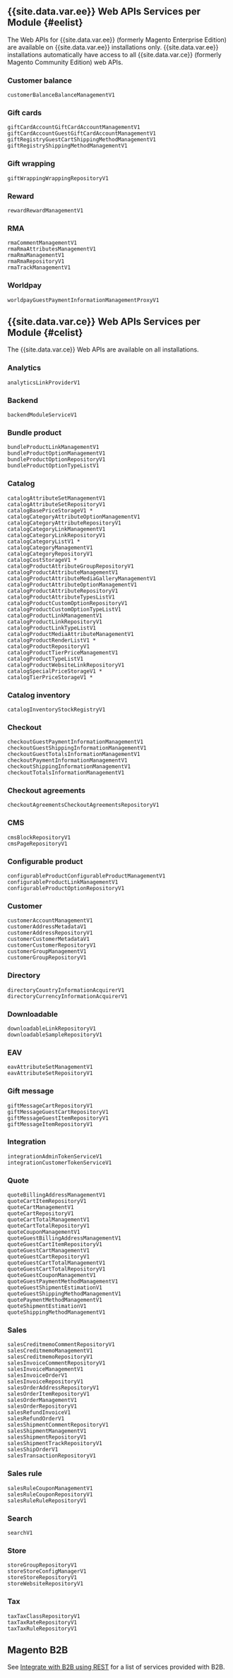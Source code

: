 <div markdown="1">

## {{site.data.var.ee}} Web APIs Services per Module {#eelist}

The Web APIs for {{site.data.var.ee}} (formerly Magento Enterprise Edition) are available on {{site.data.var.ee}} installations only. {{site.data.var.ee}} installations automatically have access to all {{site.data.var.ce}} (formerly Magento Community Edition) web APIs.

### Customer balance
    customerBalanceBalanceManagementV1

### Gift cards
    giftCardAccountGiftCardAccountManagementV1
    giftCardAccountGuestGiftCardAccountManagementV1
    giftRegistryGuestCartShippingMethodManagementV1
    giftRegistryShippingMethodManagementV1

### Gift wrapping
    giftWrappingWrappingRepositoryV1

### Reward
    rewardRewardManagementV1

### RMA
    rmaCommentManagementV1
    rmaRmaAttributesManagementV1
    rmaRmaManagementV1
    rmaRmaRepositoryV1
    rmaTrackManagementV1

### Worldpay
    worldpayGuestPaymentInformationManagementProxyV1


## {{site.data.var.ce}} Web APIs Services per Module {#celist}

  The {{site.data.var.ce}} Web APIs are available on all installations.
  
### Analytics
    analyticsLinkProviderV1

### Backend
    backendModuleServiceV1

### Bundle product
    bundleProductLinkManagementV1
    bundleProductOptionManagementV1
    bundleProductOptionRepositoryV1
    bundleProductOptionTypeListV1

### Catalog
    catalogAttributeSetManagementV1
    catalogAttributeSetRepositoryV1
    catalogBasePriceStorageV1 *
    catalogCategoryAttributeOptionManagementV1
    catalogCategoryAttributeRepositoryV1
    catalogCategoryLinkManagementV1
    catalogCategoryLinkRepositoryV1
    catalogCategoryListV1 *
    catalogCategoryManagementV1
    catalogCategoryRepositoryV1
    catalogCostStorageV1 *
    catalogProductAttributeGroupRepositoryV1
    catalogProductAttributeManagementV1
    catalogProductAttributeMediaGalleryManagementV1
    catalogProductAttributeOptionManagementV1
    catalogProductAttributeRepositoryV1
    catalogProductAttributeTypesListV1
    catalogProductCustomOptionRepositoryV1
    catalogProductCustomOptionTypeListV1
    catalogProductLinkManagementV1
    catalogProductLinkRepositoryV1
    catalogProductLinkTypeListV1
    catalogProductMediaAttributeManagementV1
    catalogProductRenderListV1 *
    catalogProductRepositoryV1
    catalogProductTierPriceManagementV1
    catalogProductTypeListV1
    catalogProductWebsiteLinkRepositoryV1
    catalogSpecialPriceStorageV1 *
    catalogTierPriceStorageV1 *

### Catalog inventory
    catalogInventoryStockRegistryV1

### Checkout
    checkoutGuestPaymentInformationManagementV1
    checkoutGuestShippingInformationManagementV1
    checkoutGuestTotalsInformationManagementV1
    checkoutPaymentInformationManagementV1
    checkoutShippingInformationManagementV1
    checkoutTotalsInformationManagementV1

### Checkout agreements
    checkoutAgreementsCheckoutAgreementsRepositoryV1

### CMS
    cmsBlockRepositoryV1
    cmsPageRepositoryV1

### Configurable product
    configurableProductConfigurableProductManagementV1
    configurableProductLinkManagementV1
    configurableProductOptionRepositoryV1

### Customer
    customerAccountManagementV1
    customerAddressMetadataV1
    customerAddressRepositoryV1
    customerCustomerMetadataV1
    customerCustomerRepositoryV1
    customerGroupManagementV1
    customerGroupRepositoryV1

### Directory
    directoryCountryInformationAcquirerV1
    directoryCurrencyInformationAcquirerV1

### Downloadable
    downloadableLinkRepositoryV1
    downloadableSampleRepositoryV1

### EAV
    eavAttributeSetManagementV1
    eavAttributeSetRepositoryV1

### Gift message
    giftMessageCartRepositoryV1
    giftMessageGuestCartRepositoryV1
    giftMessageGuestItemRepositoryV1
    giftMessageItemRepositoryV1

### Integration
    integrationAdminTokenServiceV1
    integrationCustomerTokenServiceV1

### Quote
    quoteBillingAddressManagementV1
    quoteCartItemRepositoryV1
    quoteCartManagementV1
    quoteCartRepositoryV1
    quoteCartTotalManagementV1
    quoteCartTotalRepositoryV1
    quoteCouponManagementV1
    quoteGuestBillingAddressManagementV1
    quoteGuestCartItemRepositoryV1
    quoteGuestCartManagementV1
    quoteGuestCartRepositoryV1
    quoteGuestCartTotalManagementV1
    quoteGuestCartTotalRepositoryV1
    quoteGuestCouponManagementV1
    quoteGuestPaymentMethodManagementV1
    quoteGuestShipmentEstimationV1
    quoteGuestShippingMethodManagementV1
    quotePaymentMethodManagementV1
    quoteShipmentEstimationV1
    quoteShippingMethodManagementV1

### Sales
    salesCreditmemoCommentRepositoryV1
    salesCreditmemoManagementV1
    salesCreditmemoRepositoryV1
    salesInvoiceCommentRepositoryV1
    salesInvoiceManagementV1
    salesInvoiceOrderV1
    salesInvoiceRepositoryV1
    salesOrderAddressRepositoryV1
    salesOrderItemRepositoryV1
    salesOrderManagementV1
    salesOrderRepositoryV1
    salesRefundInvoiceV1
    salesRefundOrderV1
    salesShipmentCommentRepositoryV1
    salesShipmentManagementV1
    salesShipmentRepositoryV1
    salesShipmentTrackRepositoryV1
    salesShipOrderV1
    salesTransactionRepositoryV1

### Sales rule
    salesRuleCouponManagementV1
    salesRuleCouponRepositoryV1
    salesRuleRuleRepositoryV1

### Search
    searchV1

### Store
    storeGroupRepositoryV1
    storeStoreConfigManagerV1
    storeStoreRepositoryV1
    storeWebsiteRepositoryV1

### Tax
    taxTaxClassRepositoryV1
    taxTaxRateRepositoryV1
    taxTaxRuleRepositoryV1

## Magento B2B

See [Integrate with B2B using REST]({{page.baseurl}}/b2b/integrations.html) for a list of services provided with B2B.
</div>
